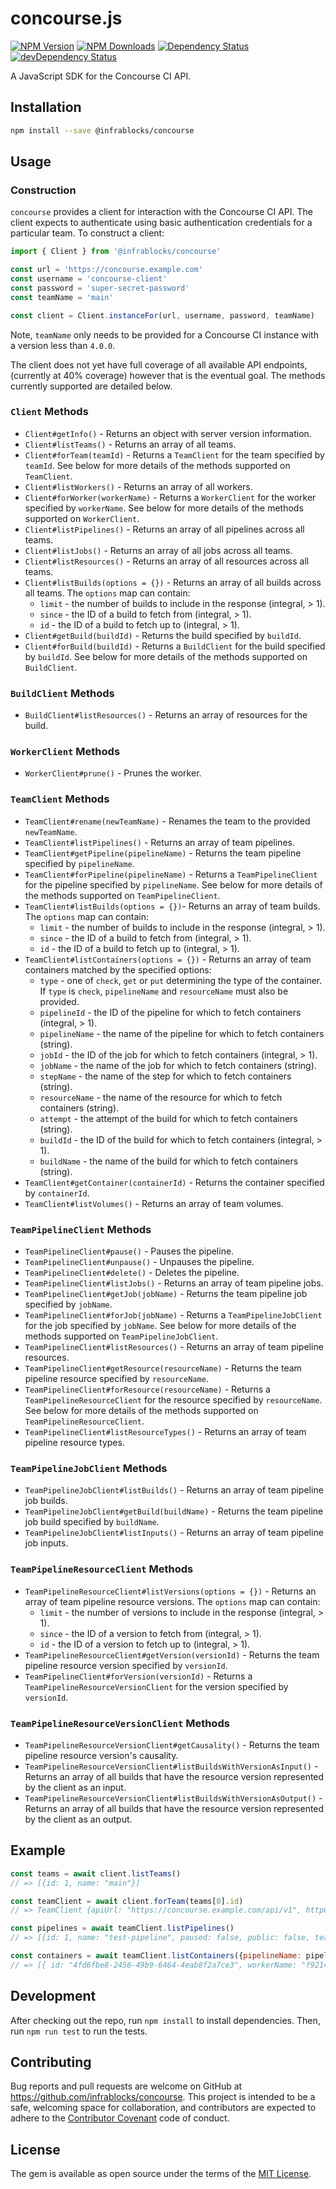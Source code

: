 # concourse.js 

[![NPM Version](https://img.shields.io/npm/v/@infrablocks/concourse.svg)](https://www.npmjs.com/package/@infrablocks/concourse)
[![NPM Downloads](https://img.shields.io/npm/dm/@infrablocks/concourse.svg)](http://npm-stat.com/charts.html?package=@infrablocks/concourse)
[![Dependency Status](https://david-dm.org/infrablocks/concourse.js/status.svg)](https://david-dm.org/infrablocks/concourse.js#info=dependencies)
[![devDependency Status](https://david-dm.org/infrablocks/concourse.js/dev-status.svg)](https://david-dm.org/infrablocks/concourse.js#info=devDependencies)

A JavaScript SDK for the Concourse CI API.

## Installation

```bash
npm install --save @infrablocks/concourse
```

## Usage

### Construction

`concourse` provides a client for interaction with the Concourse CI API. The 
client expects to authenticate using basic authentication credentials for a
particular team. To construct a client:

```javascript
import { Client } from '@infrablocks/concourse'

const url = 'https://concourse.example.com'
const username = 'concourse-client'
const password = 'super-secret-password'
const teamName = 'main'

const client = Client.instanceFor(url, username, password, teamName)
```

Note, `teamName` only needs to be provided for a Concourse CI instance with a 
version less than `4.0.0`.

The client does not yet have full coverage of all available API endpoints, 
(currently at 40% coverage) however that is the eventual goal. The methods 
currently supported are detailed below.

### `Client` Methods 

* `Client#getInfo()` - Returns an object with server version information.
* `Client#listTeams()` - Returns an array of all teams.
* `Client#forTeam(teamId)` - Returns a `TeamClient` for the team specified by 
  `teamId`. See below for more details of the methods supported on `TeamClient`.
* `Client#listWorkers()` - Returns an array of all workers.
* `Client#forWorker(workerName)` - Returns a `WorkerClient` for the worker
  specified by `workerName`. See below for more details of the methods 
  supported on `WorkerClient`.
* `Client#listPipelines()` - Returns an array of all pipelines across all teams.
* `Client#listJobs()` - Returns an array of all jobs across all teams.
* `Client#listResources()` - Returns an array of all resources across all teams. 
* `Client#listBuilds(options = {})` - Returns an array of all builds across all 
  teams. The `options` map can contain:
  * `limit` - the number of builds to include in the response (integral, > 1).
  * `since` - the ID of a build to fetch from (integral, > 1).
  * `id` - the ID of a build to fetch up to (integral, > 1).
* `Client#getBuild(buildId)` - Returns the build specified by `buildId`.
* `Client#forBuild(buildId)` - Returns a `BuildClient` for the build specified 
  by `buildId`. See below for more details of the methods supported on 
  `BuildClient`.
  
### `BuildClient` Methods

* `BuildClient#listResources()` - Returns an array of resources for the build.

### `WorkerClient` Methods

* `WorkerClient#prune()` - Prunes the worker.
  
### `TeamClient` Methods

* `TeamClient#rename(newTeamName)` - Renames the team to the provided 
  `newTeamName`.
* `TeamClient#listPipelines()` - Returns an array of team pipelines.
* `TeamClient#getPipeline(pipelineName)` - Returns the team pipeline specified 
  by `pipelineName`.
* `TeamClient#forPipeline(pipelineName)` - Returns a `TeamPipelineClient` for 
  the pipeline specified by `pipelineName`. See below for more details of the 
  methods supported on `TeamPipelineClient`.
* `TeamClient#listBuilds(options = {})`- Returns an array of team builds. The 
  `options` map can contain:
  * `limit` - the number of builds to include in the response (integral, > 1).
  * `since` - the ID of a build to fetch from (integral, > 1).
  * `id` - the ID of a build to fetch up to (integral, > 1).
* `TeamClient#listContainers(options = {})` - Returns an array of team
  containers matched by the specified options:
  * `type` - one of `check`, `get` or `put` determining the type of the 
    container. If `type` is `check`, `pipelineName` and `resourceName` must also
    be provided.
  * `pipelineId` - the ID of the pipeline for which to fetch containers 
    (integral, > 1).
  * `pipelineName` - the name of the pipeline for which to fetch containers 
    (string).
  * `jobId` - the ID of the job for which to fetch containers (integral, > 1).
  * `jobName` - the name of the job for which to fetch containers (string). 
  * `stepName` - the name of the step for which to fetch containers (string).
  * `resourceName` - the name of the resource for which to fetch containers 
    (string).
  * `attempt` - the attempt of the build for which to fetch containers (string).
  * `buildId` - the ID of the build for which to fetch containers 
    (integral, > 1).
  * `buildName` - the name of the build for which to fetch containers (string).
* `TeamClient#getContainer(containerId)` - Returns the container specified by 
  `containerId`.
* `TeamClient#listVolumes()` - Returns an array of team volumes.

### `TeamPipelineClient` Methods

* `TeamPipelineClient#pause()` - Pauses the pipeline.
* `TeamPipelineClient#unpause()` - Unpauses the pipeline.
* `TeamPipelineClient#delete()` - Deletes the pipeline.
* `TeamPipelineClient#listJobs()` - Returns an array of team pipeline jobs.
* `TeamPipelineClient#getJob(jobName)` - Returns the team pipeline job 
  specified by `jobName`.
* `TeamPipelineClient#forJob(jobName)` - Returns a `TeamPipelineJobClient` for 
  the job specified by `jobName`. See below for more details of the 
  methods supported on `TeamPipelineJobClient`.
* `TeamPipelineClient#listResources()` - Returns an array of team pipeline 
   resources.
* `TeamPipelineClient#getResource(resourceName)` - Returns the team pipeline 
  resource specified by `resourceName`.
* `TeamPipelineClient#forResource(resourceName)` - Returns a 
  `TeamPipelineResourceClient` for the resource specified by `resourceName`. 
  See below for more details of the methods supported on 
  `TeamPipelineResourceClient`.
* `TeamPipelineClient#listResourceTypes()` - Returns an array of team pipeline 
  resource types.

### `TeamPipelineJobClient` Methods

* `TeamPipelineJobClient#listBuilds()` - Returns an array of team pipeline job 
  builds.
* `TeamPipelineJobClient#getBuild(buildName)` - Returns the team pipeline job 
  build specified by `buildName`.
* `TeamPipelineJobClient#listInputs()` - Returns an array of team pipeline job 
  inputs.
  
### `TeamPipelineResourceClient` Methods
  
* `TeamPipelineResourceClient#listVersions(options = {})` - Returns an array of 
  team pipeline resource versions. The `options` map can contain:
  * `limit` - the number of versions to include in the response (integral, > 1).
  * `since` - the ID of a version to fetch from (integral, > 1).
  * `id` - the ID of a version to fetch up to (integral, > 1).
* `TeamPipelineResourceClient#getVersion(versionId)` - Returns the team pipeline 
  resource version specified by `versionId`.
* `TeamPipelineClient#forVersion(versionId)` - Returns a 
  `TeamPipelineResourceVersionClient` for the version specified by `versionId`.
  
### `TeamPipelineResourceVersionClient` Methods

* `TeamPipelineResourceVersionClient#getCausality()` - Returns the team pipeline 
  resource version's causality.
* `TeamPipelineResourceVersionClient#listBuildsWithVersionAsInput()` - Returns 
  an array of all builds that have the resource version represented by the 
  client as an input.
* `TeamPipelineResourceVersionClient#listBuildsWithVersionAsOutput()` - Returns 
  an array of all builds that have the resource version represented by the 
  client as an output.

## Example

```javascript
const teams = await client.listTeams()
// => [{id: 1, name: "main"}] 

const teamClient = await client.forTeam(teams[0].id)
// => TeamClient {apiUrl: "https://concourse.example.com/api/v1", httpClient: ..., team: {...}

const pipelines = await teamClient.listPipelines()
// => [{id: 1, name: "test-pipeline", paused: false, public: false, teamName: "main" }]

const containers = await teamClient.listContainers({pipelineName: pipelines[0].name})
// => [{ id: "4fd6fbe8-2456-49b9-6464-4eab8f2a7ce3", workerName: "f9214ff6a574", type: "check"}]
```

## Development

After checking out the repo, run `npm install` to install dependencies. Then, 
run `npm run test` to run the tests. 

## Contributing

Bug reports and pull requests are welcome on GitHub at 
https://github.com/infrablocks/concourse. This project is intended to be a
safe, welcoming space for collaboration, and contributors are expected to adhere
to the [Contributor Covenant](http://contributor-covenant.org) code of conduct.

## License

The gem is available as open source under the terms of the 
[MIT License](http://opensource.org/licenses/MIT).
